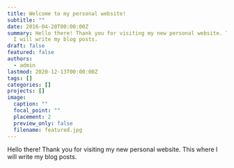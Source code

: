 ```yaml
---
title: Welcome to my personal website!
subtitle: ""
date: 2016-04-20T00:00:00Z
summary: Hello there! Thank you for visiting my new personal website. This where
  I will write my blog posts.
draft: false
featured: false
authors:
  - admin
lastmod: 2020-12-13T00:00:00Z
tags: []
categories: []
projects: []
image:
  caption: ""
  focal_point: ""
  placement: 2
  preview_only: false
  filename: featured.jpg
---
```

Hello there! Thank you for visiting my new personal website. This where I will write my blog posts.